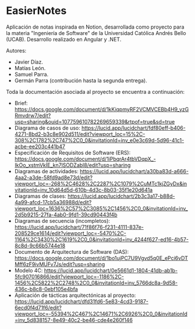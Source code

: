 # EasierNotes
Aplicación de notas inspirada en Notion, desarrollada como proyecto para la materia "Ingeniería de Software" de la Universidad Católica Andrés Bello (UCAB). Desarrollo realizado en Angular y .NET.

Autores:
- Javier Díaz.
- Matías León.
- Samuel Parra.
- Germán Parra (contribución hasta la segunda entrega).

Toda la documentación asociada al proyecto se encuentra a continuación:
- Brief: https://docs.google.com/document/d/1kKiqpmyRF2VCMVCEBb4H9_yzGRmvdrw7/edit?usp=sharing&ouid=107759610782269659339&rtpof=true&sd=true
- Diagrama de casos de uso: https://lucid.app/lucidchart/fdf80eff-b406-4271-8bd2-b3c8e902d511/edit?viewport_loc=15%2C-308%2C1782%2C747%2C0_0&invitationId=inv_e0e3c69d-5d96-41c1-acbe-ee203c441b47
- Especificación de Requisitos de Software (ERS): https://docs.google.com/document/d/1iPbqrAr4tbVDqpX_-IkOo_xstmVkIE_kn7lSODZabl8/edit?usp=sharing
- Diagramas de actividades: https://lucid.app/lucidchart/a30ba83d-a666-4aa2-a3de-58fd9ad8e73d/edit?viewport_loc=-268%2C4628%2C2287%2C1079%2CuMTc1kjZGyDx&invitationId=inv_10d64d5d-610b-4d3c-8b03-35f1e20d641a
- Diagramas de clases: https://lucid.app/lucidchart/2b3c3a17-b88d-4a99-afcd-17cb5a36988d/edit?viewport_loc=1636%2C57%2C3085%2C1456%2C0_0&invitationId=inv_2d5b9215-27fa-4ab0-9fd1-39cd90443f4b
- Diagramas de secuencia (incompletos): https://lucid.app/lucidchart/71f86f76-f231-4111-837e-208529ce1614/edit?viewport_loc=-5470%2C-1164%2C3430%2C1619%2C0_0&invitationId=inv_4244f627-ed16-4b57-8c8d-9c66b5744e18
- Documento de Arquitectura de Software (DAS): https://docs.google.com/document/d/1bo1ujPC7U9Vgvd5q0E_ePci6vDTMff6zF9ivMUFv7Js/edit?usp=sharing
- Modelo 4C: https://lucid.app/lucidchart/0e5661d1-1804-41db-ab1b-5fc907016866/edit?viewport_loc=-1186%2C-1456%2C5822%2C2748%2C0_0&invitationId=inv_5766dc8a-9d58-436c-b8c8-0ebf105e4bfa
- Aplicación de tácticas arquitectónicas al proyecto: https://lucid.app/lucidchart/dfd31fd6-5e83-4cd3-9187-6ecd0f4d71f6/edit?viewport_loc=-55394%2C467%2C14671%2C6926%2C0_0&invitationId=inv_5d838157-8e49-40c2-be46-cde4e260f146
